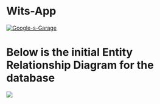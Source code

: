 # Wits-App
[![Google-s-Garage](https://circleci.com/gh/Google-s-Garage/Wits-App.svg?style=svg)](https://app.circleci.com/github/Google-s-Garage/Wits-App/pipelines)
# Below is the initial Entity Relationship Diagram for the database
![](Any%External%Images/Database_UML.jpeg)
